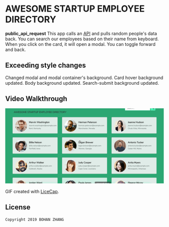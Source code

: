 # AWESOME STARTUP EMPLOYEE DIRECTORY

**public_api_request** 
This app calls an [API]((https://randomuser.me/)) and pulls random people's data back. You can search our employees based on their name from keyboard. When you click on the card, it will open a modal. You can toggle forward and back.

## Exceeding style changes
Changed modal and modal container's background. Card hover background updated. Body background updated. Search-submit background updated.

## Video Walkthrough

<img src='https://github.com/allan9595/public_api_request-v1-treehouse/blob/master/public-api-call.gif' title='Video Walkthrough' width='' alt='Video Walkthrough' />

GIF created with [LiceCap](http://www.cockos.com/licecap/).


## License

    Copyright 2019 BOHAN ZHANG
